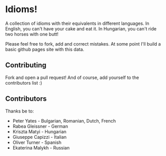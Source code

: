# Idioms!

A collection of idioms with their equivalents in different languages. In English, you can't have your cake and eat it. In Hungarian, you can't ride two horses with one butt!

Please feel free to fork, add and correct mistakes. At some point I'll build a basic github pages site with this data.

## Contributing

Fork and open a pull request! And of course, add yourself to the contributors list :)

## Contributors

Thanks be to:

* Peter Yates - Bulgarian, Romanian, Dutch, French
* Rabea Gleissner - German
* Kriszta Matyi - Hungarian
* Giuseppe Capizzi - Italian
* Oliver Turner - Spanish
* Ekaterina Malykh - Russian